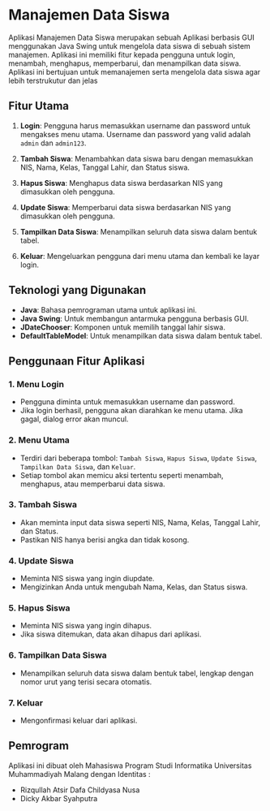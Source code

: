 # Manajemen Data Siswa

Aplikasi Manajemen Data Siswa merupakan sebuah Aplikasi berbasis GUI menggunakan Java Swing untuk mengelola data siswa di sebuah sistem manajemen.
Aplikasi ini memiliki fitur kepada pengguna untuk login, menambah, menghapus, memperbarui, dan menampilkan data siswa.
Aplikasi ini bertujuan untuk memanajemen serta mengelola data siswa agar lebih terstrukutur dan jelas


## Fitur Utama

1. **Login**: Pengguna harus memasukkan username dan password untuk mengakses menu utama. Username dan password yang valid adalah `admin` dan `admin123`.

2. **Tambah Siswa**: Menambahkan data siswa baru dengan memasukkan NIS, Nama, Kelas, Tanggal Lahir, dan Status siswa.

3. **Hapus Siswa**: Menghapus data siswa berdasarkan NIS yang dimasukkan oleh pengguna.

4. **Update Siswa**: Memperbarui data siswa berdasarkan NIS yang dimasukkan oleh pengguna.

5. **Tampilkan Data Siswa**: Menampilkan seluruh data siswa dalam bentuk tabel.

6. **Keluar**: Mengeluarkan pengguna dari menu utama dan kembali ke layar login.

## Teknologi yang Digunakan

- **Java**: Bahasa pemrograman utama untuk aplikasi ini.
- **Java Swing**: Untuk membangun antarmuka pengguna berbasis GUI.
- **JDateChooser**: Komponen untuk memilih tanggal lahir siswa.
- **DefaultTableModel**: Untuk menampilkan data siswa dalam bentuk tabel.


## Penggunaan Fitur Aplikasi

### 1. **Menu Login**
- Pengguna diminta untuk memasukkan username dan password.
- Jika login berhasil, pengguna akan diarahkan ke menu utama. Jika gagal, dialog error akan muncul.

### 2. **Menu Utama**
- Terdiri dari beberapa tombol: `Tambah Siswa`, `Hapus Siswa`, `Update Siswa`, `Tampilkan Data Siswa`, dan `Keluar`.
- Setiap tombol akan memicu aksi tertentu seperti menambah, menghapus, atau memperbarui data siswa.

### 3. **Tambah Siswa**
- Akan meminta input data siswa seperti NIS, Nama, Kelas, Tanggal Lahir, dan Status.
- Pastikan NIS hanya berisi angka dan tidak kosong.

### 4. **Update Siswa**
- Meminta NIS siswa yang ingin diupdate.
- Mengizinkan Anda untuk mengubah Nama, Kelas, dan Status siswa.

### 5. **Hapus Siswa**
- Meminta NIS siswa yang ingin dihapus.
- Jika siswa ditemukan, data akan dihapus dari aplikasi.

### 6. **Tampilkan Data Siswa**
- Menampilkan seluruh data siswa dalam bentuk tabel, lengkap dengan nomor urut yang terisi secara otomatis.

### 7. **Keluar**
- Mengonfirmasi keluar dari aplikasi.


## Pemrogram
Aplikasi ini dibuat oleh Mahasiswa Program Studi Informatika Universitas Muhammadiyah Malang
dengan Identitas :

- Rizqullah Atsir Dafa Childyasa Nusa
- Dicky Akbar Syahputra

